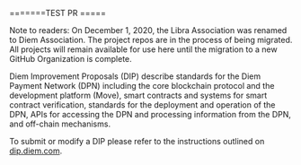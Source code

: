 =======TEST PR =====



Note to readers: On December 1, 2020, the Libra Association was renamed to Diem Association. The project repos are in the process of being migrated. All projects will remain available for use here until the migration to a new GitHub Organization is complete.

Diem Improvement Proposals (DIP) describe standards for the Diem Payment Network (DPN) including the core blockchain protocol and the development platform (Move), smart contracts and systems for smart contract verification, standards for the deployment and operation of the DPN, APIs for accessing the DPN and processing information from the DPN, and off-chain mechanisms.

To submit or modify a DIP please refer to the instructions outlined on [dip.diem.com](https://dip.diem.com).

